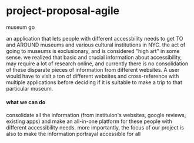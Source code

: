 # project-proposal-agile

museum go

an application that lets people with different accessbility needs to get TO and AROUND museums and various cultural institutions in NYC. the act of going to museums is exclusionary, and is considered "high art" in some sense. we realized that basic and crucial information about accessibility, may require a lot of research online, and currently there is no consolidation of these disparate pieces of information from different websites. A user would have to visit a ton of different websites and cross-reference with multiple applications before deciding if it is suitable to make a trip to that particular museum. 

#### what we can do
consolidate all the information (from instituion's websites, google reviews, existing apps) and make an all-in-one platform for these people with different accessibility needs. more importantly, the focus of our project is also to make the information portrayal accessible for all